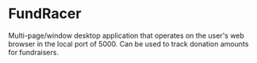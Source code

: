 # FundRacer
Multi-page/window desktop application that operates on the user's web browser in the local port of 5000. Can be used to track donation amounts for fundraisers. 
